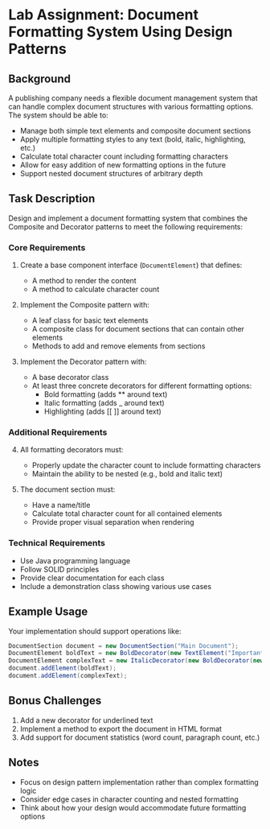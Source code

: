 # Lab Assignment: Document Formatting System Using Design Patterns

## Background
A publishing company needs a flexible document management system that can handle complex document structures with various formatting options. The system should be able to:
- Manage both simple text elements and composite document sections
- Apply multiple formatting styles to any text (bold, italic, highlighting, etc.)
- Calculate total character count including formatting characters
- Allow for easy addition of new formatting options in the future
- Support nested document structures of arbitrary depth

## Task Description
Design and implement a document formatting system that combines the Composite and Decorator patterns to meet the following requirements:

### Core Requirements
1. Create a base component interface (`DocumentElement`) that defines:
   - A method to render the content
   - A method to calculate character count

2. Implement the Composite pattern with:
   - A leaf class for basic text elements
   - A composite class for document sections that can contain other elements
   - Methods to add and remove elements from sections

3. Implement the Decorator pattern with:
   - A base decorator class
   - At least three concrete decorators for different formatting options:
     * Bold formatting (adds ** around text)
     * Italic formatting (adds _ around text)
     * Highlighting (adds [[ ]] around text)

### Additional Requirements
4. All formatting decorators must:
   - Properly update the character count to include formatting characters
   - Maintain the ability to be nested (e.g., bold and italic text)

5. The document section must:
   - Have a name/title
   - Calculate total character count for all contained elements
   - Provide proper visual separation when rendering

### Technical Requirements
- Use Java programming language
- Follow SOLID principles
- Provide clear documentation for each class
- Include a demonstration class showing various use cases

## Example Usage
Your implementation should support operations like:
```java
DocumentSection document = new DocumentSection("Main Document");
DocumentElement boldText = new BoldDecorator(new TextElement("Important"));
DocumentElement complexText = new ItalicDecorator(new BoldDecorator(new TextElement("Both")));
document.addElement(boldText);
document.addElement(complexText);
```

## Bonus Challenges
1. Add a new decorator for underlined text
2. Implement a method to export the document in HTML format
3. Add support for document statistics (word count, paragraph count, etc.)

## Notes
- Focus on design pattern implementation rather than complex formatting logic
- Consider edge cases in character counting and nested formatting
- Think about how your design would accommodate future formatting options
